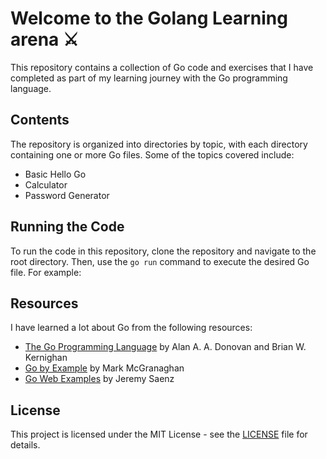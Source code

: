 # Welcome to the Golang Learning arena :crossed_swords: 
 
This repository contains a collection of Go code and exercises that I have completed as part of my learning journey with the Go programming language.

## Contents

The repository is organized into directories by topic, with each directory containing one or more Go files. Some of the topics covered include:

- Basic Hello Go 
- Calculator
- Password Generator


## Running the Code

To run the code in this repository, clone the repository and navigate to the root directory. Then, use the `go run` command to execute the desired Go file. For example:


## Resources

I have learned a lot about Go from the following resources:

- [The Go Programming Language](https://www.gopl.io/) by Alan A. A. Donovan and Brian W. Kernighan
- [Go by Example](https://gobyexample.com/) by Mark McGranaghan
- [Go Web Examples](https://gowebexamples.com/) by Jeremy Saenz

## License

This project is licensed under the MIT License - see the [LICENSE](LICENSE) file for details.